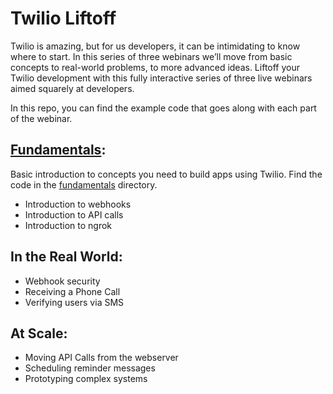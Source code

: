 # Twilio Liftoff

Twilio is amazing, but for us developers, it can be intimidating to know where to start. In this series of three webinars we’ll move from basic concepts to real-world problems, to more advanced ideas. Liftoff your Twilio development with this fully interactive series of three live webinars aimed squarely at developers.

In this repo, you can find the example code that goes along with each part of the webinar.

## [Fundamentals](https://www.twilio.com/go/liftoff-training-apac-1/):

Basic introduction to concepts you need to build apps using Twilio. Find the code in the [fundamentals](./fundamentals) directory.

* Introduction to webhooks
* Introduction to API calls
* Introduction to ngrok

## In the Real World:

* Webhook security
* Receiving a Phone Call
* Verifying users via SMS

## At Scale:

* Moving API Calls from the webserver
* Scheduling reminder messages
* Prototyping complex systems
